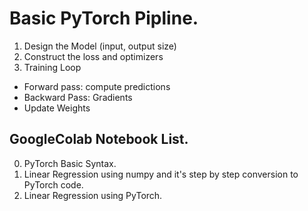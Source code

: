 # Basic PyTorch Pipline.

1. Design the Model (input, output size)
2. Construct the loss and optimizers
3. Training Loop
  - Forward pass: compute predictions
  - Backward Pass: Gradients
  - Update Weights

## GoogleColab Notebook List. 
0. PyTorch Basic Syntax.
1. Linear Regression using numpy and it's step by step conversion to PyTorch code.
2. Linear Regression using PyTorch.
